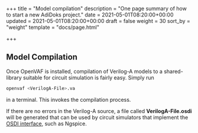 +++
title = "Model compilation"
description = "One page summary of how to start a new AdiDoks project."
date = 2021-05-01T08:20:00+00:00
updated = 2021-05-01T08:20:00+00:00
draft = false
weight = 30
sort_by = "weight"
template = "docs/page.html"

+++

## Model Compilation

Once OpenVAF is installed, compilation of Verilog-A models to a shared-library suitable for circuit simulation is fairly easy. 
Simply run 

```bash
openvaf <VerilogA-File>.va
``` 

in a terminal. This invokes the compilation process.

If there are no errors in the Verilog-A source, a file called **VerilogA-File.osdi** will be generated that can be used by 
circuit simulators that implement the [OSDI interface](../../implementation_details/osdi), such as Ngspice.
